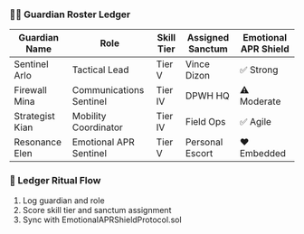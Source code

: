 ### 🧍‍♂️ Guardian Roster Ledger
| Guardian Name     | Role                     | Skill Tier | Assigned Sanctum | Emotional APR Shield |
|-------------------|--------------------------|------------|------------------|------------------------|
| Sentinel Arlo     | Tactical Lead            | Tier V     | Vince Dizon      | ✅ Strong  
| Firewall Mina     | Communications Sentinel  | Tier IV    | DPWH HQ          | ⚠️ Moderate  
| Strategist Kian   | Mobility Coordinator     | Tier IV    | Field Ops        | ✅ Agile  
| Resonance Elen    | Emotional APR Sentinel   | Tier V     | Personal Escort  | ❤️ Embedded  

### 🔄 Ledger Ritual Flow
1. Log guardian and role  
2. Score skill tier and sanctum assignment  
3. Sync with EmotionalAPRShieldProtocol.sol
